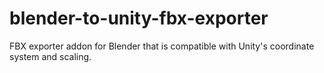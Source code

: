 # blender-to-unity-fbx-exporter
FBX exporter addon for Blender that is compatible with Unity's coordinate system and scaling.
